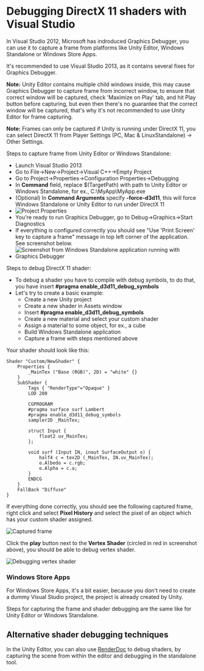 Debugging DirectX 11 shaders with Visual Studio
===============================================

In Visual Studio 2012, Microsoft has indroduced Graphics Debugger, you can use it to capture a frame from platforms like Unity Editor, Windows Standalone or Windows Store Apps.

It's recommended to use Visual Studio 2013, as it contains several fixes for Graphics Debugger.

**Note:** Unity Editor contains multiple child windows inside, this may cause Graphics Debugger to capture frame from incorrect window, to ensure that correct window will be captured, check 'Maximize on Play' tab, and hit Play button before capturing, but even then there's no guarantee that the correct window will be captured, that's why it's not recommended to use Unity Editor for frame capturing.

**Note:** Frames can only be captured if Unity is running under DirectX 11, you can select DirectX 11 from Player Settings (PC, Mac & LinuxStandalone) -> Other Settings.


Steps to capture frame from Unity Editor or Windows Standalone:

 * Launch Visual Studio 2013
 * Go to File->New->Project->Visual C++->Empty Project
 * Go to Project->Properties->Configuration Properties->Debugging
 * In **Command** field, replace $(TargetPath) with path to Unity Editor or Windows Standalone, for ex., C:\MyApp\MyApp.exe
 * (Optional) In **Command Arguments** specify **-force-d3d11**, this will force Windows Standalone or Unity Editor to run under DirectX 11
 * ![Project Properties](../uploads/Main/ShaderDebuggingVSProps.png) 
 * You're ready to run Graphics Debugger, go to Debug->Graphics->Start Diagnostics
 * If everything is configured correctly you should see "Use 'Print Screen' key to capture a frame" message in top left corner of the application. See screenshot below.
 * ![Screenshot from Windows Standalone application running with Graphics Debugger](../uploads/Main/ShaderDebuggingStandalone.png) 

Steps to debug DirectX 11 shader:

 * To debug a shader you have to compile with debug symbols, to do that, you have insert **#pragma enable_d3d11_debug_symbols**
 * Let's try to create a basic example:
    * Create a new Unity project
    * Create a new shader in Assets window
    * Insert **#pragma enable_d3d11_debug_symbols**
    * Create a new material and select your custom shader
    * Assign a material to some object, for ex., a cube
    * Build Windows Standalone application
    * Capture a frame with steps mentioned above
  
Your shader should look like this:

````
Shader "Custom/NewShader" {
	Properties {
		_MainTex ("Base (RGB)", 2D) = "white" {}
	}
	SubShader {
		Tags { "RenderType"="Opaque" }
		LOD 200
		
		CGPROGRAM
		#pragma surface surf Lambert
		#pragma enable_d3d11_debug_symbols
		sampler2D _MainTex;

		struct Input {
			float2 uv_MainTex;
		};

		void surf (Input IN, inout SurfaceOutput o) {
			half4 c = tex2D (_MainTex, IN.uv_MainTex);
			o.Albedo = c.rgb;
			o.Alpha = c.a;
		}
		ENDCG
	} 
	FallBack "Diffuse"
}

````

If everything done correctly, you should see the following captured frame, right click and select **Pixel History** and select the pixel of an object which has your custom shader assigned.

![Captured frame](../uploads/Main/ShaderDebuggingCapturedFrame.png) 

Click the **play** button next to the **Vertex Shader** (circled in red in screenshot above), you should be able to debug vertex shader.

![Debugging vertex shader](../uploads/Main/ShaderDebuggingVertexShader.png) 


### Windows Store Apps

For Windows Store Apps, it's a bit easier, because you don't need to create a dummy Visual Studio project, the project is already created by Unity. 

Steps for capturing the frame and shader debugging are the same like for Unity Editor or Windows Standalone.

## Alternative shader debugging techniques

In the Unity Editor, you can also use [RenderDoc](RenderDocIntegration) to debug shaders, by capturing the scene from within the editor and debugging in the standalone tool.
